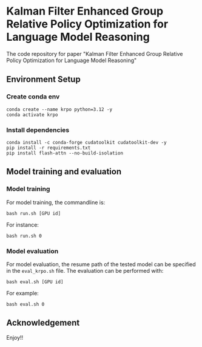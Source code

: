 # Kalman Filter Enhanced Group Relative Policy Optimization for Language Model Reasoning

The code repository for paper "Kalman Filter Enhanced Group Relative Policy Optimization for Language Model Reasoning"

## Environment Setup
### Create conda env

```
conda create --name krpo python=3.12 -y
conda activate krpo
```

### Install dependencies

```
conda install -c conda-forge cudatoolkit cudatoolkit-dev -y
pip install -r requirements.txt
pip install flash-attn --no-build-isolation
```

## Model training and evaluation
### Model training

For model training, the commandline is:

```commandline
bash run.sh [GPU id]
```

For instance:

```commandline
bash run.sh 0
```

### Model evaluation

For model evaluation, the resume path of the tested model can be specified in the `eval_krpo.sh` file. The evaluation can be performed with:

```commandline
bash eval.sh [GPU id]
```

For example:

```commandline
bash eval.sh 0
```

## Acknowledgement

Enjoy!!
